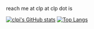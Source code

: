 reach me at clp at clp dot is

[![clpi's GitHub stats](https://github-readme-stats.vercel.app/api?username=clpi)](https://clp.is)
[![Top Langs](https://github-readme-stats.vercel.app/api/top-langs/?username=clpi&layout=compact)](https://clp.is)
